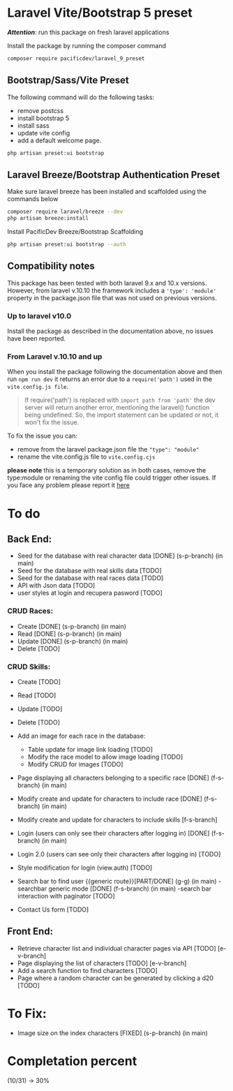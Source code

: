 # Laravel Vite/Bootstrap 5 preset

**_Attention_**: run this package on fresh laravel applications

Install the package by running the composer command

```bash
composer require pacificdev/laravel_9_preset
```

## Bootstrap/Sass/Vite Preset

The following command will do the following tasks:

-   remove postcss
-   install bootstrap 5
-   install sass
-   update vite config
-   add a default welcome page.

```bash
php artisan preset:ui bootstrap
```

## Laravel Breeze/Bootstrap Authentication Preset

Make sure laravel breeze has been installed and scaffolded using the commands below

```bash
composer require laravel/breeze --dev
php artisan breeze:install
```

Install PacificDev Breeze/Bootstrap Scaffolding

```bash
php artisan preset:ui bootstrap --auth

```

## Compatibility notes

This package has been tested with both laravel 9.x and 10.x versions.
However, from laravel v.10.10 the framework includes a `'type': 'module'` property in the package.json file that was not used on previous versions.

### Up to laravel v10.0

Install the package as described in the documentation above, no issues have been reported.

### From Laravel v.10.10 and up

When you install the package following the documentation above and then run `npm run dev` it returns an error due to a `require('path')` used in the `vite.config.js file`.

> If require('path') is replaced with `import path from 'path'` the dev server will return another error, mentioning the laravel() function being undefined. So, the import statement can be updated or not, it won't fix the issue.

To fix the issue you can:

-   remove from the laravel package.json file the `"type": "module"`
-   rename the vite.config.js file to `vite.config.cjs`

**please note** this is a temporary solution as in both cases, remove the type:module or renaming the vite config file could trigger other issues. If you face any problem please report it [here](https://github.com/fabiopacificicom/laravel-9-preset/issues)

# To do

## Back End:

-   Seed for the database with real character data [DONE] (s-p-branch) (in main)
-   Seed for the database with real skills data [TODO]
-   Seed for the database with real races data [TODO]
-   API with Json data [TODO]
-   user styles at login and recupera pasword [TODO]

### CRUD Races:

-   Create [DONE] (s-p-branch) (in main)
-   Read [DONE] (s-p-branch) (in main)
-   Update [DONE] (s-p-branch) (in main)
-   Delete [TODO]

### CRUD Skills:

-   Create [TODO]
-   Read [TODO]
-   Update [TODO]
-   Delete [TODO]

-   Add an image for each race in the database:

    -   Table update for image link loading [TODO]
    -   Modify the race model to allow image loading [TODO]
    -   Modify CRUD for images [TODO]

-   Page displaying all characters belonging to a specific race [DONE] (f-s-branch) (in main)

-   Modify create and update for characters to include race [DONE] (f-s-branch) (in main)
-   Modify create and update for characters to include skills [f-s-branch]

-   Login (users can only see their characters after logging in) [DONE] (f-s-branch) (in main)
-   Login 2.0 (users can see only their characters after logging in) [TODO]
-   Style modification for login (view.auth) [TODO]

-   Search bar to find user {{generic route}}[PART/DONE] (g-g) (in main)
    -searchbar generic mode [DONE] (f-s-branch) (in main)
    -search bar interaction with paginator [TODO]
-   Contact Us form [TODO]

## Front End:

-   Retrieve character list and individual character pages via API [TODO] [e-v-branch]
-   Page displaying the list of characters [TODO] [e-v-branch]
-   Add a search function to find characters [TODO]
-   Page where a random character can be generated by clicking a d20 [TODO]

# To Fix:

-   Image size on the index characters [FIXED] (s-p-branch) (in main)

# Completation percent

(10/31) -> 30%
